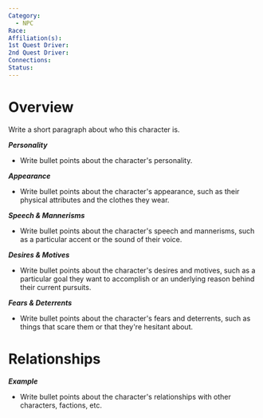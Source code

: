 ```yaml
---
Category:
  - NPC
Race: 
Affiliation(s): 
1st Quest Driver: 
2nd Quest Driver: 
Connections: 
Status:
---
```

# Overview

Write a short paragraph about who this character is.

**_Personality_**

- Write bullet points about the character's personality.

**_Appearance_**

- Write bullet points about the character's appearance, such as their physical attributes and the clothes they wear.

**_Speech & Mannerisms_**

- Write bullet points about the character's speech and mannerisms, such as a particular accent or the sound of their voice.

**_Desires & Motives_**

- Write bullet points about the character's desires and motives, such as a particular goal they want to accomplish or an underlying reason behind their current pursuits.

**_Fears & Deterrents_**

- Write bullet points about the character's fears and deterrents, such as things that scare them or that they're hesitant about.

# Relationships

**_Example_**

- Write bullet points about the character's relationships with other characters, factions, etc.